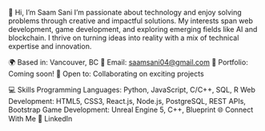 👋 Hi, I’m Saam Sani
I’m passionate about technology and enjoy solving problems through creative and impactful solutions. My interests span web development, game development, and exploring emerging fields like AI and blockchain. I thrive on turning ideas into reality with a mix of technical expertise and innovation.

🌍 Based in: Vancouver, BC
📧 Email: saamsani04@gmail.com
🔗 Portfolio: Coming soon!
🤝 Open to: Collaborating on exciting projects

💻 Skills
Programming Languages: Python, JavaScript, C/C++, SQL, R
Web Development: HTML5, CSS3, React.js, Node.js, PostgreSQL, REST APIs, Bootstrap
Game Development: Unreal Engine 5, C++, Blueprint
🌐 Connect With Me
💼 LinkedIn
